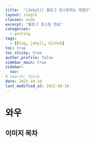 ```yaml
---
title:  "[Jekyll] 블로그 포스팅하는 방법3"
layout: single
classes: wide
excerpt: "블로그 포스팅 연습"
categories:
  - posting
tags:
  - [Blog, jekyll, Github]
toc: true
toc_sticky: true
author_profile: false
sidebar_main: true
sidebar:
  nav:
# search: false
date: 2022-10-10
last_modified_at: 2022-10-10
---
```


# 와우

## 이미지 목차
